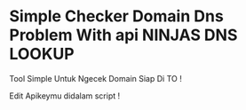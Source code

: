 # Simple Checker Domain Dns Problem With api NINJAS DNS LOOKUP
Tool Simple Untuk Ngecek Domain Siap Di TO !

Edit Apikeymu didalam script !
